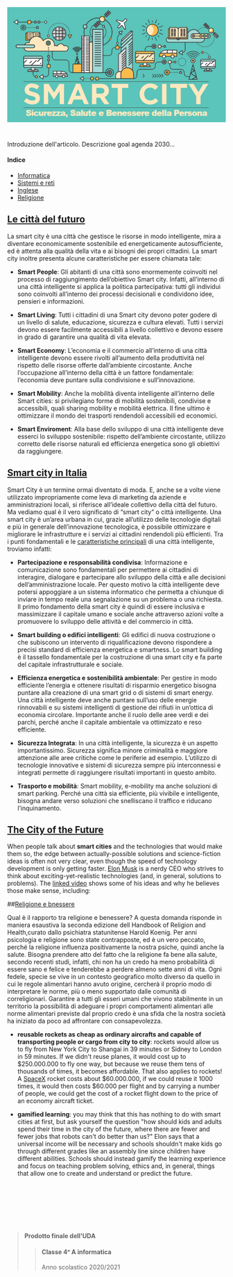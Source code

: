 <div align="center">
  <img src="images/smartCity.png" alt="Smart City">
</div>

#

Introduzione dell'articolo. Descrizione goal agenda 2030…

#### Indice

- [Informatica](#le-città-del-futuro)
- [Sistemi e reti](#smart-city-in-italia)
- [Inglese](#the-city-of-the-future)
- [Religione](#religione-e-benessere)

## [Le città del futuro](https://youtu.be/pik1DL2gyl8)

La smart city è una città che gestisce le risorse in modo intelligente, mira a
diventare economicamente sostenibile ed energeticamente autosufficiente, ed è
attenta alla qualità della vita e ai bisogni dei propri cittadini. La smart
city inoltre presenta alcune caratteristiche per essere chiamata tale:

- **Smart People**:
  Gli abitanti di una città sono enormemente coinvolti nel processo di
  raggiungimento dell’obiettivo Smart city. Infatti, all’interno di una città
  intelligente si applica la politica partecipativa: tutti gli individui sono
  coinvolti all’interno dei processi decisionali e condividono idee, pensieri
  e informazioni.

- **Smart Living**:
  Tutti i cittadini di una Smart city devono poter godere di un livello di
  salute, educazione, sicurezza e cultura elevati. Tutti i servizi devono
  essere facilmente accessibili a livello collettivo e devono essere in grado
  di garantire una qualità di vita elevata.

- **Smart Economy**:
  L’economia e il commercio all’interno di una città intelligente devono
  essere rivolti all’aumento della produttività nel rispetto delle risorse
  offerte dall’ambiente circostante. Anche l’occupazione all’interno della
  città è un fattore fondamentale: l’economia deve puntare sulla condivisione
  e sull’innovazione.

- **Smart Mobility**:
  Anche la mobilità diventa intelligente all’interno delle Smart cities: si
  privilegiano forme di mobilità sostenibili, condivise e accessibili, quali
  sharing mobility e mobilità elettrica. Il fine ultimo è ottimizzare il mondo
  dei trasporti rendendoli accessibili ed economici.

- **Smart Enviroment**:
  Alla base dello sviluppo di una città intelligente deve esserci lo sviluppo
  sostenibile: rispetto dell’ambiente circostante, utilizzo corretto delle
  risorse naturali ed efficienza energetica sono gli obiettivi da raggiungere.

## [Smart city in Italia](https://www.economyup.it/mobilita/smart-city-cosa-sono-davvero-e-a-che-punto-siamo-in-italia/)

Smart City è un termine ormai diventato di moda. E, anche se a volte viene
utilizzato impropriamente come leva di marketing da aziende e amministrazioni
locali, si riferisce all’ideale collettivo della città del futuro. Ma vediamo
qual è il vero significato di “smart city” o città intelligente. Una smart
city è un’area urbana in cui, grazie all’utilizzo delle tecnologie digitali e
più in generale dell’innovazione tecnologica, è possibile ottimizzare e
migliorare le infrastrutture e i servizi ai cittadini rendendoli più
efficienti. Tra i punti fondamentali e le [caratteristiche
principali](https://www.lumi4innovation.it/smart-city-cose-come-funziona-caratteristiche-ed-esempi-in-italia/)
di una città intelligente, troviamo infatti:

- **Partecipazione e responsabilità condivisa**:
  Informazione e comunicazione sono fondamentali per permettere ai cittadini
  di interagire, dialogare e partecipare allo sviluppo della città e alle
  decisioni dell’amministrazione locale. Per questo motivo la città
  intelligente deve potersi appoggiare a un sistema informatico che permetta a
  chiunque di inviare in tempo reale una segnalazione su un problema o una
  richiesta. Il primo fondamento della smart city è quindi di essere inclusiva
  e massimizzare il capitale umano e sociale anche attraverso azioni volte a
  promuovere lo sviluppo delle attività e del commercio in città.

- **Smart building o edifici intelligenti**:
  Gli edifici di nuova costruzione o che subiscono un intervento di
  riqualificazione devono rispondere a precisi standard di efficienza
  energetica e smartness. Lo smart building è il tassello fondamentale per la
  costruzione di una smart city e fa parte del capitale infrastrutturale e
  sociale.

- **Efficienza energetica e sostenibilità ambientale**:
  Per gestire in modo efficiente l’energia e ottenere risultati di risparmio
  energetico bisogna puntare alla creazione di una smart grid o di sistemi di
  smart energy. Una città intelligente deve anche puntare sull’uso delle
  energie rinnovabili e su sistemi intelligenti di gestione dei rifiuti in
  un’ottica di economia circolare. Importante anche il ruolo delle aree verdi
  e dei parchi, perché anche il capitale ambientale va ottimizzato e reso
  efficiente.

- **Sicurezza Integrata**:
  In una città intelligente, la sicurezza è un aspetto importantissimo.
  Sicurezza significa minore criminalità e maggiore attenzione alle aree
  critiche come le periferie ad esempio. L’utilizzo di tecnologie innovative e
  sistemi di sicurezza sempre più interconnessi e integrati permette di
  raggiungere risultati importanti in questo ambito.

- **Trasporto e mobilità**:
  Smart mobility, e-mobility ma anche soluzioni di smart parking. Perché una
  città sia efficiente, più vivibile e intelligente, bisogna andare verso
  soluzioni che snelliscano il traffico e riducano l’inquinamento.

## [The City of the Future](https://youtu.be/L054Xd97_rk)

When people talk about **smart cities** and the technologies that would make
them so, the edge between actually-possible solutions and science-fiction
ideas is often not very clear, even though the speed of technology development
is only getting faster. [Elon Musk](https://www.wikiwand.com/en/Elon_Musk) is
a nerdy CEO who strives to think about exciting-yet-realistic technologies
(and, in general, solutions to problems). The [linked
video](https://youtu.be/L054Xd97_rk) shows some of his ideas and why he
believes those make sense, including:

##[Religione e bnessere](https://youtu.be/PB7SWg2I1zI)

Qual è il rapporto tra religione e benessere?
A questa domanda risponde in maniera esaustiva la seconda edizione 
dell Handbook of Religion and Health,curato dallo psichiatra statunitense Harold Koenig. 
Per anni psicologia e religione sono state contrapposte, ed è un vero peccato, 
perché la religione influenza positivamente la nostra psiche, quindi anche la salute. 
Bisogna prendere atto del fatto che la religione fa bene alla salute, secondo recenti studi, infatti, 
chi non ha un credo ha meno probabilità di essere sano e felice e tenderebbe a perdere almeno sette anni di vita. 
Ogni fedele, specie se vive in un contesto geografico molto diverso da quello in cui le regole alimentari 
hanno avuto origine, cercherà il proprio modo di interpretare le norme, 
più o meno supportato dalle comunità di correligionari. 
Garantire a tutti gli esseri umani che vivono stabilmente in un territorio la possibilità di adeguare 
i propri comportamenti alimentari alle norme alimentari previste dal proprio credo è una sfida 
che la nostra società ha iniziato da poco ad affrontare con consapevolezza.

<!-- TODO:  <29-01-21, Daniel Falbo>
- **electric self-driving land vehicles**:
  - **tunnel networks**
  - **semi-trucks**
  - **autonomous shared cars**
-->

- **reusable rockets as cheap as ordinary aircrafts and capable of
transporting people or cargo from city to city**:
rockets would allow us to fly from New York City to Shangai in 39 minutes or
Sidney to London in 59 minutes. If we didn't reuse planes, it would cost up to
$250.000.000 to fly one way, but because we reuse them tens of thousands of
times, it becomes affordable. That also applies to rockets! A
[SpaceX](https://www.spacex.com) rocket costs about $60.000.000, if we could
reuse it 1000 times, it would then costs $60.000 per flight and by carrying a
number of people, we could get the cost of a rocket flight down to the price
of an economy aircraft ticket.
<!-- TODO:  <29-01-21, Daniel Falbo>
- **hyperloop**
  -->
- **gamified learning**:
  you may think that this has nothing to do with smart cities at first, but ask
  yourself the question "how should kids and adults spend their time in the city
  of the future, where there are fewer and fewer jobs that robots can't do
  better than us?" Elon says that a universal income will be necessary and
  schools shouldn't make kids go through different grades like an assembly line
  since children have different abilities. Schools should instead gamify the
  learning experience and focus on teaching problem solving, ethics and, in
  general, things that allow one to create and understand or predict the future.

# <br> <br>

> #### Prodotto finale dell'UDA
>
> > #### Classe 4ᵃ A informatica
> >
> > Anno scolastico 2020/2021
